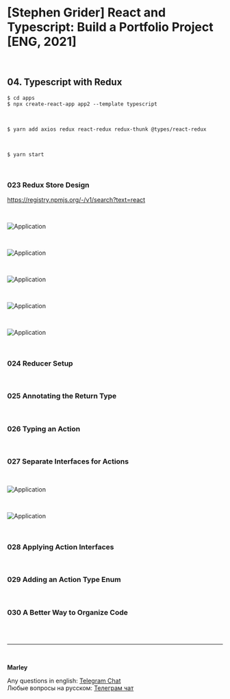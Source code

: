 # [Stephen Grider] React and Typescript: Build a Portfolio Project [ENG, 2021]

<br/>

## 04. Typescript with Redux

    $ cd apps
    $ npx create-react-app app2 --template typescript

<br/>

    $ yarn add axios redux react-redux redux-thunk @types/react-redux

<br/>

    $ yarn start

<br/>

### 023 Redux Store Design

https://registry.npmjs.org/-/v1/search?text=react

<br/>

![Application](/img/pic-m04-p01.png?raw=true)

<br/>

![Application](/img/pic-m04-p02.png?raw=true)

<br/>

![Application](/img/pic-m04-p03.png?raw=true)

<br/>

![Application](/img/pic-m04-p04.png?raw=true)

<br/>

![Application](/img/pic-m04-p05.png?raw=true)

<br/>

### 024 Reducer Setup

<br/>

### 025 Annotating the Return Type

<br/>

### 026 Typing an Action

<br/>

### 027 Separate Interfaces for Actions

<br/>

![Application](/img/pic-m04-p06.png?raw=true)

<br/>

![Application](/img/pic-m04-p07.png?raw=true)

<br/>

### 028 Applying Action Interfaces

<br/>

### 029 Adding an Action Type Enum

<br/>

### 030 A Better Way to Organize Code

<br/><br/>

---

<br/>

**Marley**

Any questions in english: <a href="https://jsdev.org/chat/">Telegram Chat</a>  
Любые вопросы на русском: <a href="https://jsdev.ru/chat/">Телеграм чат</a>
